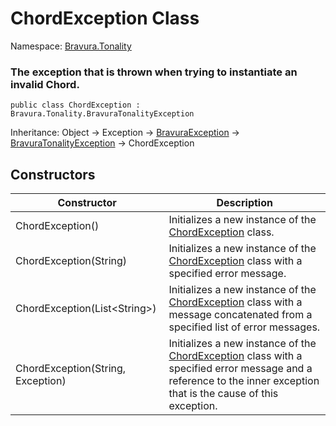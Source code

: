 # ChordException Class

Namespace: [Bravura.Tonality](./Bravura.Tonality.md)

### The exception that is thrown when trying to instantiate an invalid Chord.

```
public class ChordException : Bravura.Tonality.BravuraTonalityException
```

Inheritance: Object -> Exception -> [BravuraException](../Bravura.Common/BravuraException.md) -> [BravuraTonalityException](./BravuraTonalityException.md) -> ChordException

## Constructors
| Constructor | Description |
| --- | --- |
| ChordException() | Initializes a new instance of the [ChordException](./ChordException.md) class. |
| ChordException(String) | Initializes a new instance of the [ChordException](./ChordException.md) class with a specified error message. |
| ChordException(List\<String>) | Initializes a new instance of the [ChordException](./ChordException.md) class with a message concatenated from a specified list of error messages. |
| ChordException(String, Exception) | Initializes a new instance of the [ChordException](./ChordException.md) class with a specified error message and a reference to the inner exception that is the cause of this exception. |
